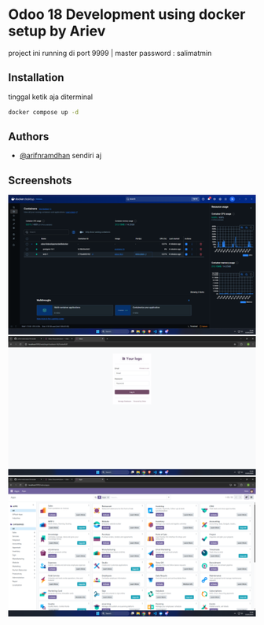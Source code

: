 
# Odoo 18 Development using docker setup by Ariev


project ini running di port 9999 | 
master password : salimatmin


## Installation

tinggal ketik aja diterminal 

```bash
docker compose up -d
```


## Authors

- [@arifnramdhan](https://github.com/arifnrrmdn) sendiri aj


## Screenshots

![App Screenshot](https://github.com/arifnrrmdn/odoo18-docker/blob/main/screenshots/3.png)
![App Screenshot](https://github.com/arifnrrmdn/odoo18-docker/blob/main/screenshots/1.png)
![App Screenshot](https://github.com/arifnrrmdn/odoo18-docker/blob/main/screenshots/2.png)


